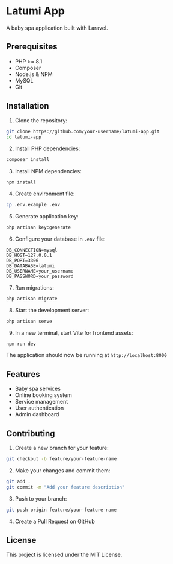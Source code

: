# Latumi App

A baby spa application built with Laravel.

## Prerequisites

- PHP >= 8.1
- Composer
- Node.js & NPM
- MySQL
- Git

## Installation

1. Clone the repository:
```bash
git clone https://github.com/your-username/latumi-app.git
cd latumi-app
```

2. Install PHP dependencies:
```bash
composer install
```

3. Install NPM dependencies:
```bash
npm install
```

4. Create environment file:
```bash
cp .env.example .env
```

5. Generate application key:
```bash
php artisan key:generate
```

6. Configure your database in `.env` file:
```env
DB_CONNECTION=mysql
DB_HOST=127.0.0.1
DB_PORT=3306
DB_DATABASE=latumi
DB_USERNAME=your_username
DB_PASSWORD=your_password
```

7. Run migrations:
```bash
php artisan migrate
```

8. Start the development server:
```bash
php artisan serve
```

9. In a new terminal, start Vite for frontend assets:
```bash
npm run dev
```

The application should now be running at `http://localhost:8000`

## Features

- Baby spa services
- Online booking system
- Service management
- User authentication
- Admin dashboard

## Contributing

1. Create a new branch for your feature:
```bash
git checkout -b feature/your-feature-name
```

2. Make your changes and commit them:
```bash
git add .
git commit -m "Add your feature description"
```

3. Push to your branch:
```bash
git push origin feature/your-feature-name
```

4. Create a Pull Request on GitHub

## License

This project is licensed under the MIT License.
